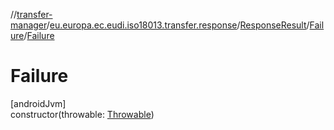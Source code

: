 //[transfer-manager](../../../../index.md)/[eu.europa.ec.eudi.iso18013.transfer.response](../../index.md)/[ResponseResult](../index.md)/[Failure](index.md)/[Failure](-failure.md)

# Failure

[androidJvm]\
constructor(throwable: [Throwable](https://kotlinlang.org/api/latest/jvm/stdlib/kotlin-stdlib/kotlin/-throwable/index.html))
